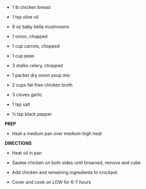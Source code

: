 -   1 lb chicken breast

-   1 tsp olive oil

-   8 oz baby bella mushrooms

-   1 onion, chopped

-   1 cup carrots, chopped

-   1 cup peas

-   3 stalks celery, chopped

-   1 packet dry onion soup mix

-   2 cups fat-free chicken broth

-   3 cloves garlic

-   1 tsp salt

-   ½ tsp black pepper

**PREP**

-   Heat a medium pan over medium-high heat

**DIRECTIONS**

-   Heat oil in pan

-   Sautee chicken on both sides until browned, remove and cube

-   Add chicken and remaining ingredients to crockpot

-   Cover and cook on LOW for 6-7 hours
